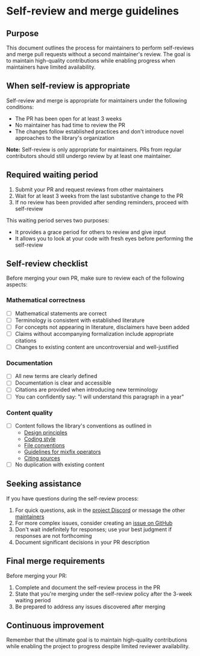 # Self-review and merge guidelines

## Purpose

This document outlines the process for maintainers to perform self-reviews and
merge pull requests without a second maintainer's review. The goal is to
maintain high-quality contributions while enabling progress when maintainers
have limited availability.

## When self-review is appropriate

Self-review and merge is appropriate for maintainers under the following
conditions:

- The PR has been open for at least 3 weeks
- No maintainer has had time to review the PR
- The changes follow established practices and don't introduce novel approaches
  to the library's organization

**Note:** Self-review is only appropriate for maintainers. PRs from regular
contributors should still undergo review by at least one maintainer.

## Required waiting period

1. Submit your PR and request reviews from other maintainers
2. Wait for at least 3 weeks from the last substantive change to the PR
3. If no review has been provided after sending reminders, proceed with
   self-review

This waiting period serves two purposes:

- It provides a grace period for others to review and give input
- It allows you to look at your code with fresh eyes before performing the
  self-review

## Self-review checklist

Before merging your own PR, make sure to review each of the following aspects:

### Mathematical correctness

- [ ] Mathematical statements are correct
- [ ] Terminology is consistent with established literature
- [ ] For concepts not appearing in literature, disclaimers have been added
- [ ] Claims without accompanying formalization include appropriate citations
- [ ] Changes to existing content are uncontroversial and well-justified

### Documentation

- [ ] All new terms are clearly defined
- [ ] Documentation is clear and accessible
- [ ] Citations are provided when introducing new terminology
- [ ] You can confidently say: "I will understand this paragraph in a year"

### Content quality

- [ ] Content follows the library's conventions as outlined in
  - [Design principles](DESIGN-PRINCIPLES.md)
  - [Coding style](CODINGSTYLE.md)
  - [File conventions](FILE-CONVENTIONS.md)
  - [Guidelines for mixfix operators](MIXFIX-OPERATORS.md)
  - [Citing sources](CITING-SOURCES.md)
- [ ] No duplication with existing content

## Seeking assistance

If you have questions during the self-review process:

1. For quick questions, ask in the
   [project Discord](https://discord.gg/Zp2e8hYsuX) or message the other
   [maintainers](MAINTAINERS.md)
2. For more complex issues, consider creating an
   [issue on GitHub](https://github.com/UniMath/agda-unimath/issues)
3. Don't wait indefinitely for responses; use your best judgment if responses
   are not forthcoming
4. Document significant decisions in your PR description

## Final merge requirements

Before merging your PR:

1. Complete and document the self-review process in the PR
2. State that you're merging under the self-review policy after the 3-week
   waiting period
3. Be prepared to address any issues discovered after merging

## Continuous improvement

Remember that the ultimate goal is to maintain high-quality contributions while
enabling the project to progress despite limited reviewer availability.
